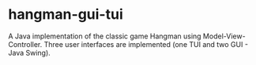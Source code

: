 # hangman-gui-tui
A Java implementation of the classic game Hangman using Model-View-Controller. Three user interfaces are implemented (one TUI and two GUI - Java Swing).
